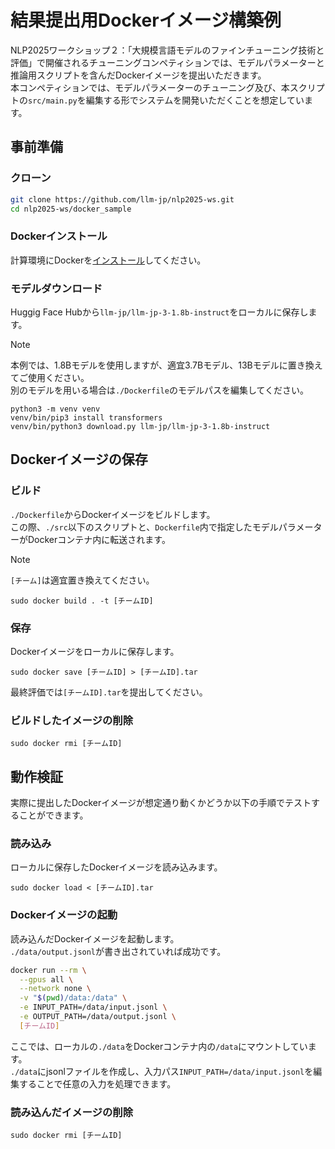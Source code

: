 # 結果提出用Dockerイメージ構築例

NLP2025ワークショップ２：「大規模言語モデルのファインチューニング技術と評価」で開催されるチューニングコンペティションでは、モデルパラメーターと推論用スクリプトを含んだDockerイメージを提出いただきます。  
本コンペティションでは、モデルパラメーターのチューニング及び、本スクリプトの`src/main.py`を編集する形でシステムを開発いただくことを想定しています。

## 事前準備

### クローン

```bash
git clone https://github.com/llm-jp/nlp2025-ws.git
cd nlp2025-ws/docker_sample
```

### Dockerインストール

計算環境にDockerを[インストール](https://docs.docker.com/engine/install/)してください。

### モデルダウンロード

Huggig Face Hubから`llm-jp/llm-jp-3-1.8b-instruct`をローカルに保存します。  

> [!NOTE]
> 本例では、1.8Bモデルを使用しますが、適宜3.7Bモデル、13Bモデルに置き換えてご使用ください。  
> 別のモデルを用いる場合は`./Dockerfile`のモデルパスを編集してください。

```
python3 -m venv venv
venv/bin/pip3 install transformers
venv/bin/python3 download.py llm-jp/llm-jp-3-1.8b-instruct
```

## Dockerイメージの保存

### ビルド

`./Dockerfile`からDockerイメージをビルドします。  
この際、`./src`以下のスクリプトと、`Dockerfile`内で指定したモデルパラメーターがDockerコンテナ内に転送されます。  

> [!NOTE]
> `[チーム]`は適宜置き換えてください。

```
sudo docker build . -t [チームID]
```

### 保存

Dockerイメージをローカルに保存します。

```
sudo docker save [チームID] > [チームID].tar
```

最終評価では`[チームID].tar`を提出してください。

### ビルドしたイメージの削除

```
sudo docker rmi [チームID]
```

## 動作検証

実際に提出したDockerイメージが想定通り動くかどうか以下の手順でテストすることができます。

### 読み込み

ローカルに保存したDockerイメージを読み込みます。

```
sudo docker load < [チームID].tar
```

### Dockerイメージの起動

読み込んだDockerイメージを起動します。  
`./data/output.jsonl`が書き出されていれば成功です。

```bash
docker run --rm \
  --gpus all \
  --network none \
  -v "$(pwd)/data:/data" \
  -e INPUT_PATH=/data/input.jsonl \
  -e OUTPUT_PATH=/data/output.jsonl \
  [チームID]
```

ここでは、ローカルの`./data`をDockerコンテナ内の`/data`にマウントしています。  
`./data`にjsonlファイルを作成し、入力パス`INPUT_PATH=/data/input.jsonl`を編集することで任意の入力を処理できます。

### 読み込んだイメージの削除

```
sudo docker rmi [チームID]
```
